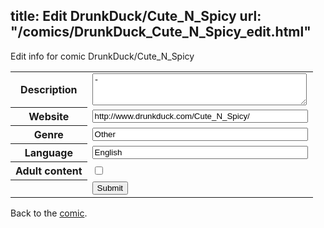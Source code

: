 title: Edit DrunkDuck/Cute_N_Spicy
url: "/comics/DrunkDuck_Cute_N_Spicy_edit.html"
---
Edit info for comic DrunkDuck/Cute_N_Spicy

<form name="comic" action="http://gaepostmail.appspot.com/comic/" method="post">
<table class="comicinfo">
<tr>
<th>Description</th><td><textarea name="description" cols="40" rows="3">-</textarea></td>
</tr>
<tr>
<th>Website</th><td><input type="text" name="url" value="http://www.drunkduck.com/Cute_N_Spicy/" size="40"/></td>
</tr>
<tr>
<th>Genre</th><td><input type="text" name="genre" value="Other" size="40"/></td>
</tr>
<tr>
<th>Language</th><td><input type="text" name="language" value="English" size="40"/></td>
</tr>
<tr>
<th>Adult content</th><td><input type="checkbox" name="adult" value="adult" /></td>
</tr>
<tr>
<th></th><td>
<input type="hidden" name="comic" value="DrunkDuck_Cute_N_Spicy" />
<input type="submit" name="submit" value="Submit" />
</td>
</tr>
</table>
</form>

Back to the [comic](DrunkDuck_Cute_N_Spicy.html).
